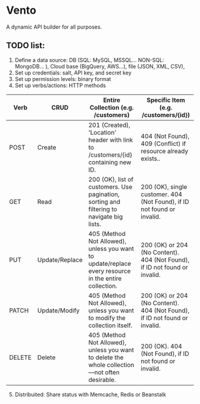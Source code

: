 # Vento

A dynamic API builder for all purposes.

## TODO list:

1. Define a data source: DB (SQL: MySQL, MSSQL... NON-SQL: MongoDB... ), Cloud base (BigQuery, AWS...), file (JSON, XML, CSV), 
2. Set up credentials: salt, API key, and secret key
3. Set up permission levels: binary format
4. Set up verbs/actions: HTTP methods

| Verb	| CRUD	| Entire Collection (e.g. /customers)	| Specific Item (e.g. /customers/{id}) |
------------- | --- | --- | --- |
| POST	| Create	| 201 (Created), 'Location' header with link to /customers/{id} containing new ID.	| 404 (Not Found), 409 (Conflict) if resource already exists.. |
| GET	| Read	| 200 (OK), list of customers. Use pagination, sorting and filtering to navigate big lists.	| 200 (OK), single customer. 404 (Not Found), if ID not found or invalid. |
| PUT	| Update/Replace	| 405 (Method Not Allowed), unless you want to update/replace every resource in the entire collection.	| 200 (OK) or 204 (No Content). 404 (Not Found), if ID not found or invalid. |
| PATCH	| Update/Modify	| 405 (Method Not Allowed), unless you want to modify the collection itself.	| 200 (OK) or 204 (No Content). 404 (Not Found), if ID not found or invalid. |
| DELETE	| Delete	| 405 (Method Not Allowed), unless you want to delete the whole collection—not often desirable.	| 200 (OK). 404 (Not Found), if ID not found or invalid. |

5. Distribuited: Share status with Memcache, Redis or Beanstalk 
